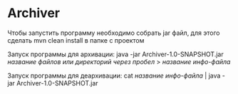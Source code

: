 # Archiver
Чтобы запустить программу необходимо собрать jar файл, для этого сделать mvn clean install в папке с проектом

Запуск программы для архивации:
java -jar Archiver-1.0-SNAPSHOT.jar *название файлов или директорий через пробел* > *название инфо-файла*

Запуск программы для деархивации:
cat *название инфо-файла* | java -jar Archiver-1.0-SNAPSHOT.jar
